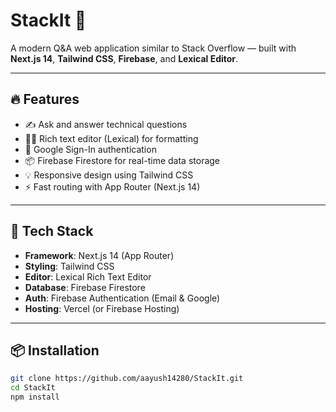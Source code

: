 # StackIt 🧠

A modern Q&A web application similar to Stack Overflow — built with **Next.js 14**, **Tailwind CSS**, **Firebase**, and **Lexical Editor**.

---

## 🔥 Features

- ✍️ Ask and answer technical questions
- 🧑‍💻 Rich text editor (Lexical) for formatting
- 🔐 Google Sign-In authentication
- 📦 Firebase Firestore for real-time data storage
- 💡 Responsive design using Tailwind CSS
- ⚡ Fast routing with App Router (Next.js 14)

---

## 🚀 Tech Stack

- **Framework**: Next.js 14 (App Router)
- **Styling**: Tailwind CSS
- **Editor**: Lexical Rich Text Editor
- **Database**: Firebase Firestore
- **Auth**: Firebase Authentication (Email & Google)
- **Hosting**: Vercel (or Firebase Hosting)

---

## 📦 Installation

```bash
git clone https://github.com/aayush14280/StackIt.git
cd StackIt
npm install
